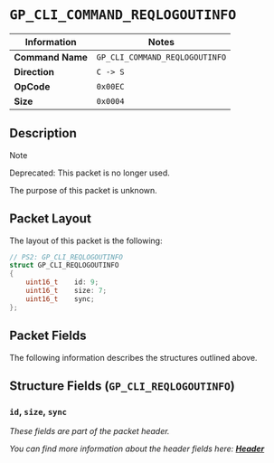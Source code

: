# `GP_CLI_COMMAND_REQLOGOUTINFO`

| Information               | Notes |
|---                        |---    |
| **Command Name**          | `GP_CLI_COMMAND_REQLOGOUTINFO` |
| **Direction**             | `C -> S` |
| **OpCode**                | `0x00EC` |
| **Size**                  | `0x0004` |

## Description

> [!NOTE]
> Deprecated: This packet is no longer used.

The purpose of this packet is unknown.

## Packet Layout

The layout of this packet is the following:

```cpp
// PS2: GP_CLI_REQLOGOUTINFO
struct GP_CLI_REQLOGOUTINFO
{
    uint16_t    id: 9;
    uint16_t    size: 7;
    uint16_t    sync;
};
```

## Packet Fields

The following information describes the structures outlined above.

## Structure Fields (`GP_CLI_REQLOGOUTINFO`)

### `id`, `size`, `sync`

_These fields are part of the packet header._

_You can find more information about the header fields here: [**Header**](/world/HEADER.md)_
